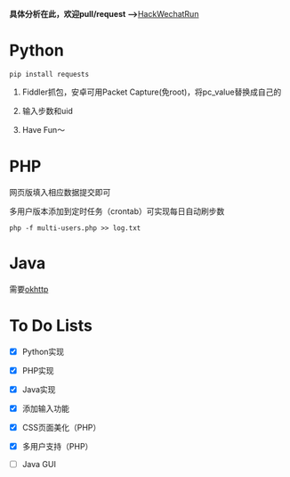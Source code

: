 **具体分析在此，欢迎pull/request -->**[HackWechatRun](https://evilmass.cc/2017/03/30/HackWechatRun/)

# Python

    pip install requests

1. Fiddler抓包，安卓可用Packet Capture(免root)，将pc_value替换成自己的

2. 输入步数和uid

3. Have Fun～

# PHP
网页版填入相应数据提交即可

多用户版本添加到定时任务（crontab）可实现每日自动刷步数

    php -f multi-users.php >> log.txt

# Java
需要[okhttp](https://github.com/square/okhttp)

# To Do Lists
- [x] Python实现
- [x] PHP实现
- [x] Java实现
- [x] 添加输入功能
- [x] CSS页面美化（PHP）
- [x] 多用户支持（PHP）
- [ ] Java GUI

